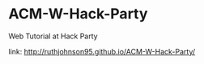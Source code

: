 # ACM-W-Hack-Party
Web Tutorial at Hack Party

link: http://ruthjohnson95.github.io/ACM-W-Hack-Party/
